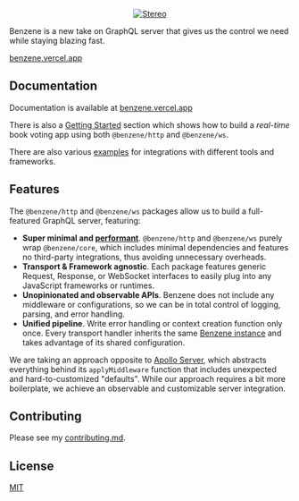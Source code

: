 <p align="center">
  <a href="https://withstereo.com">
    <img alt="Stereo" src="https://benzene.vercel.app/og.png">
  </a>
</p>

Benzene is a new take on GraphQL server that gives us the control we need while staying blazing fast.

[benzene.vercel.app](https://benzene.vercel.app/)

## Documentation

Documentation is available at [benzene.vercel.app](https://benzene.vercel.app)

There is also a [Getting Started](https://benzene.vercel.app/getting-started) section
which shows how to build a *real-time* book voting app using both `@benzene/http` and `@benzene/ws`.

There are also various [examples](examples) for integrations with different tools and frameworks.

## Features

The `@benzene/http` and `@benzene/ws` packages allow us to build a full-featured GraphQL server, featuring:

- **Super minimal and [performant](/benchmarks)**. `@benzene/http` and `@benzene/ws` purely wrap `@benzene/core`, which includes minimal dependencies and features no third-party integrations, thus avoiding unnecessary overheads.
- **Transport & Framework agnostic**. Each package features generic Request, Response, or WebSocket interfaces to easily plug into any JavaScript frameworks or runtimes.
- **Unopinionated and observable APIs**. Benzene does not include any middleware or configurations, so we can be in total control of logging, parsing, and error handling.
- **Unified pipeline**. Write error handling or context creation function only once. Every transport handler inherits the same [Benzene instance](/reference/benzene) and takes advantage of its shared configuration.

We are taking an approach opposite to [Apollo Server](https://github.com/apollographql/apollo-server), which abstracts everything behind its `applyMiddleware` function that includes unexpected and hard-to-customized "defaults".
While our approach requires a bit more boilerplate, we achieve an observable and customizable server integration.

## Contributing

Please see my [contributing.md](CONTRIBUTING.md).

## License

[MIT](LICENSE)